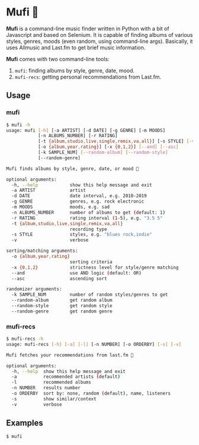 # Mufi 🐜

**Mufi** is a command-line music finder written in Python with a bit of Javascript and based on Selenium. It is capable of finding albums of various styles, genres, moods (even random, using command-line args). Basically, it uses Allmusic and Last.fm to get brief music information.

**Mufi** comes with two command-line tools:

1. `mufi`: finding albums by style, genre, date, mood.
2. `mufi-recs`: getting personal recommendations from Last.fm.

## Usage

### mufi

```bash
$ mufi -h
usage: mufi [-h] [-a ARTIST] [-d DATE] [-g GENRE] [-m MOODS]
            [-n ALBUMS_NUMBER] [-r RATING]
            [-t {album,studio,live,single,remix,va,all}] [-s STYLE] [-v]
            [-o {album,year,rating}] [-x {0,1,2}] [--and] [--asc]
            [-k SAMPLE_NUM] [--random-album] [--random-style]
            [--random-genre]

Mufi finds albums by style, genre, date, or mood 🐜

optional arguments:
  -h, --help            show this help message and exit
  -a ARTIST             artist
  -d DATE               date interval, e.g. 2010-2019
  -g GENRE              genres, e.g. rock electronic
  -m MOODS              moods, e.g. sad
  -n ALBUMS_NUMBER      number of albums to get (default: 1)
  -r RATING             rating interval (1-5), e.g. "3.5 5"
  -t {album,studio,live,single,remix,va,all}
                        recording type
  -s STYLE              styles, e.g. "blues rock,indie"
  -v                    verbose

sorting/matching arguments:
  -o {album,year,rating}
                        sorting criteria
  -x {0,1,2}            strictness level for style/genre matching
  --and                 use AND logic (default: OR)
  --asc                 ascending sort

randomizer arguments:
  -k SAMPLE_NUM         number of random styles/genres to get
  --random-album        get random album
  --random-style        get random style
  --random-genre        get random genre
```

### mufi-recs

```bash
$ mufi-recs -h
usage: mufi-recs [-h] [-a] [-l] [-n NUMBER] [-o ORDERBY] [-s] [-v]

Mufi fetches your recommendations from last.fm 🐜

optional arguments:
  -h, --help  show this help message and exit
  -a          recommended artists (default)
  -l          recommended albums
  -n NUMBER   results number
  -o ORDERBY  sort by: none, random (default), name, listeners
  -s          show similar/context
  -v          verbose
```

## Examples

```bash
$ mufi 
```